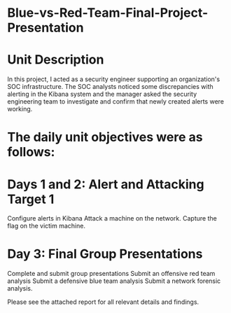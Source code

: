 # Blue-vs-Red-Team-Final-Project-Presentation

  # Unit Description
  
In this project, I acted as a security engineer supporting an organization's SOC infrastructure. The SOC analysts noticed some discrepancies with alerting in the Kibana system and the manager asked the security engineering team to investigate and confirm that newly created alerts were working.

# The daily unit objectives were as follows: 

  # Days 1 and 2: Alert and Attacking Target 1

  Configure alerts in Kibana
  Attack a machine on the network.
  Capture the flag on the victim machine.

  # Day 3: Final Group Presentations

  Complete and submit group presentations
  Submit an offensive red team analysis
  Submit a defensive blue team analysis
  Submit a network forensic analysis.
  
  Please see the attached report for all relevant details and findings.
